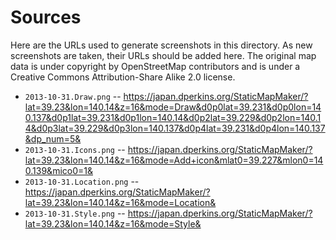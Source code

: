 # Sources

Here are the URLs used to generate screenshots in this directory.  As new screenshots are taken, their URLs should be added here.  The original map data is under copyright by OpenStreetMap contributors and is under a Creative Commons Attribution-Share Alike 2.0 license.

* `2013-10-31.Draw.png` -- https://japan.dperkins.org/StaticMapMaker/?lat=39.23&lon=140.14&z=16&mode=Draw&d0p0lat=39.231&d0p0lon=140.137&d0p1lat=39.231&d0p1lon=140.14&d0p2lat=39.229&d0p2lon=140.14&d0p3lat=39.229&d0p3lon=140.137&d0p4lat=39.231&d0p4lon=140.137&dp_num=5&
* `2013-10-31.Icons.png` -- https://japan.dperkins.org/StaticMapMaker/?lat=39.23&lon=140.14&z=16&mode=Add+icon&mlat0=39.227&mlon0=140.139&mico0=1&
* `2013-10-31.Location.png` -- https://japan.dperkins.org/StaticMapMaker/?lat=39.23&lon=140.14&z=16&mode=Location&
* `2013-10-31.Style.png` -- https://japan.dperkins.org/StaticMapMaker/?lat=39.23&lon=140.14&z=16&mode=Style&
